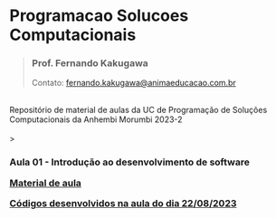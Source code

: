 # Programacao Solucoes Computacionais
> <h3>Prof. Fernando Kakugawa</h3>
> Contato: <a href="mailto:fernando.kakugawa@animaeducacao.com.br">fernando.kakugawa@animaeducacao.com.br</a><br>

<br>
Repositório de material de aulas da UC de Programação de Soluções Computacionais da Anhembi Morumbi 2023-2
<br>
<br>
> <h3><Strong>Aula 01 - Introdução ao desenvolvimento de software
<p><a href="https://github.com/fkakugawa/ProgramacaoSolucoesComputacionais/blob/main/Aula02-Introdu%C3%A7%C3%A3o%20ao%20Desenvolvimento%20de%20Software.pdf">Material de aula</a></p> 
<p><a href="https://github.com/fkakugawa/ProgramacaoSolucoesComputacionais/tree/main/MeuPrimeiroProjeto">Códigos desenvolvidos na aula do dia 22/08/2023</a></p>


